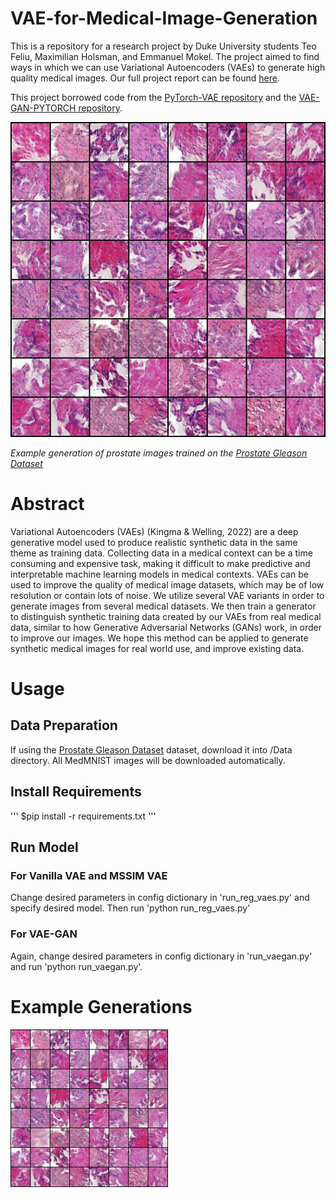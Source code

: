 # VAE-for-Medical-Image-Generation

This is a repository for a research project by Duke University students Teo Feliu, Maximilian Holsman, and Emmanuel Mokel. The project aimed to find ways in which we can use Variational Autoencoders (VAEs) to generate high quality medical images. Our full project report can be found [here](https://github.com/maxholsman/VAE-for-Medical-Image-Generation/blob/main/CS_675_Final_Project_Writeup.pdf). 

This project borrowed code from the [PyTorch-VAE repository](https://github.com/AntixK/PyTorch-VAE) and the [VAE-GAN-PYTORCH repository](https://github.com/rishabhd786/VAE-GAN-PYTORCH). 

![Example generation](./Prostate_VAEGAN.png)

*Example generation of prostate images trained on the [Prostate Gleason Dataset](https://github.com/MicheleDamian/prostate-gleason-dataset/tree/master)*

# Abstract
Variational Autoencoders (VAEs) (Kingma & Welling, 2022) are a deep generative model used to produce realistic synthetic data in the same theme as training data. Collecting data in a medical context can be a time consuming and expensive task, making it difficult to make predictive and interpretable machine learning models in medical contexts. VAEs can be used to improve the quality of medical image datasets, which may be of low resolution or contain lots of noise. We utilize several VAE variants in order to generate images from several medical datasets. We then train a generator to distinguish synthetic training data created by our VAEs from real medical data, similar to how Generative Adversarial Networks (GANs) work, in order to improve our images. We hope this method can be applied to generate synthetic medical images for real world use, and improve
existing data.

# Usage
## Data Preparation
If using the [Prostate Gleason Dataset](https://github.com/MicheleDamian/prostate-gleason-dataset/tree/master) dataset, download it into /Data directory. All MedMNIST images will be downloaded automatically. 
## Install Requirements
'''
$pip install -r requirements.txt
'''
## Run Model
### For Vanilla VAE and MSSIM VAE
Change desired parameters in config dictionary in 'run_reg_vaes.py' and specify desired model. Then run 'python run_reg_vaes.py'
### For VAE-GAN
Again, change desired parameters in config dictionary in 'run_vaegan.py' and run 'python run_vaegan.py'. 

# Example Generations
<!-- ### Training Images -->
<!-- ![Training Examples](./examples.png) -->
<!-- <img src='./examples.png' style="width: 75%"></img> -->
<!-- ![Generated Images](./Prostate_VAEGAN.png) -->

<img src="./Prostate_VAEGAN.png" style="width: 50%; margin-left: auto; margin-right: auto;">



